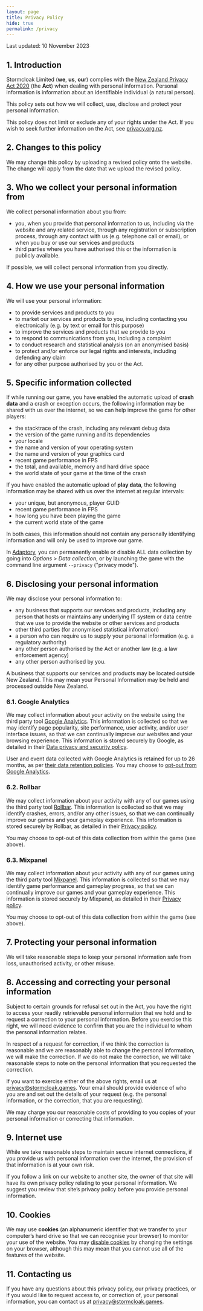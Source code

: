 ```yaml
---
layout: page
title: Privacy Policy
hide: true
permalink: /privacy
---
```


Last updated: 10 November 2023

## 1. Introduction

Stormcloak Limited (**we**, **us**, **our**) complies with the [New Zealand Privacy Act 2020](https://www.legislation.govt.nz/act/public/2020/0031/latest/LMS23223.html) (the **Act**) when dealing with personal information.  Personal information is information about an identifiable individual (a natural person).

This policy sets out how we will collect, use, disclose and protect your personal information.

This policy does not limit or exclude any of your rights under the Act.  If you wish to seek further information on the Act, see [privacy.org.nz](https://privacy.org.nz).

## 2. Changes to this policy

We may change this policy by uploading a revised policy onto the website.  The change will apply from the date that we upload the revised policy.

## 3. Who we collect your personal information from

We collect personal information about you from:

- you, when you provide that personal information to us, including via the website and any related service, through any registration or subscription process, through any contact with us (e.g. telephone call or email), or when you buy or use our services and products
- third parties where you have authorised this or the information is publicly available.

If possible, we will collect personal information from you directly.

## 4. How we use your personal information

We will use your personal information:

- to provide services and products to you
- to market our services and products to you, including contacting you electronically (e.g. by text or email for this purpose)
- to improve the services and products that we provide to you
- to respond to communications from you, including a complaint
- to conduct research and statistical analysis (on an anonymised basis)
- to protect and/or enforce our legal rights and interests, including defending any claim
- for any other purpose authorised by you or the Act.

## 5. Specific information collected

If while running our game, you have enabled the automatic upload of **crash data** and a crash or exception occurs,
the following information may be shared with us over the internet, so we can help improve the game for other players:

- the stacktrace of the crash, including any relevant debug data
- the version of the game running and its dependencies
- your locale
- the name and version of your operating system
- the name and version of your graphics card
- recent game performance in FPS
- the total, and available, memory and hard drive space
- the world state of your game at the time of the crash

If you have enabled the automatic upload of **play data**, the following information may be shared with us over the internet at regular intervals:

- your unique, but anonymous, player GUID
- recent game performance in FPS
- how long you have been playing the game
- the current world state of the game

In both cases, this information should not contain any personally identifying information and will only be used to improve our game.

In [Adaptory](https://adaptorygame.com), you can permanently enable or disable ALL data collection by going into _Options > Data collection_, or by launching the game with the command line argument `--privacy` ("privacy mode").

## 6. Disclosing your personal information

We may disclose your personal information to:

- any business that supports our services and products, including any person that hosts or maintains any underlying IT system or data centre that we use to provide the website or other services and products
- other third parties (for anonymised statistical information)
- a person who can require us to supply your personal information (e.g. a regulatory authority)
- any other person authorised by the Act or another law (e.g. a law enforcement agency)
- any other person authorised by you.

A business that supports our services and products may be located outside New Zealand. This may mean your Personal Information may be held and processed outside New Zealand.

### 6.1. Google Analytics

We may collect information about your activity on the website using the third party tool [Google Analytics](https://analytics.google.com). This information is collected so that we may identify page popularity, site performance, user activity, and/or user interface issues, so that we can continually improve our websites and your browsing experience. This information is stored securely by Google, as detailed in their [Data privacy and security policy](https://support.google.com/analytics/answer/6004245).

User and event data collected with Google Analytics is retained for up to 26 months, as per [their data retention policies](https://support.google.com/analytics/answer/7667196). You may choose to [opt-out from Google Analytics](https://tools.google.com/dlpage/gaoptout).

### 6.2. Rollbar

We may collect information about your activity with any of our games using the third party tool [Rollbar](https://rollbar.com/). This information is collected so that we may identify  crashes, errors, and/or any other issues, so that we can continually improve our games and your gameplay experience. This information is stored securely by Rollbar, as detailed in their [Privacy policy](https://docs.rollbar.com/docs/privacy-policy).

You may choose to opt-out of this data collection from within the game (see above).

### 6.3. Mixpanel

We may collect information about your activity with any of our games using the third party tool [Mixpanel](https://mixpanel.com/). This information is collected so that we may identify game performance and gameplay progress, so that we can continually improve our games and your gameplay experience. This information is stored securely by Mixpanel, as detailed in their [Privacy policy](https://mixpanel.com/legal/privacy-policy/).

You may choose to opt-out of this data collection from within the game (see above).

## 7. Protecting your personal information

We will take reasonable steps to keep your personal information safe from loss, unauthorised activity, or other misuse.

## 8. Accessing and correcting your personal information

Subject to certain grounds for refusal set out in the Act, you have the right to access your readily retrievable personal information that we hold and to request a correction to your personal information.  Before you exercise this right, we will need evidence to confirm that you are the individual to whom the personal information relates.

In respect of a request for correction, if we think the correction is reasonable and we are reasonably able to change the personal information, we will make the correction.  If we do not make the correction, we will take reasonable steps to note on the personal information that you requested the correction.

If you want to exercise either of the above rights, email us at [privacy@stormcloak.games](mailto:privacy@stormcloak.games). Your email should provide evidence of who you are and set out the details of your request (e.g. the personal information, or the correction, that you are requesting).

We may charge you our reasonable costs of providing to you copies of your personal information or correcting that information.

## 9. Internet use

While we take reasonable steps to maintain secure internet connections, if you provide us with personal information over the internet, the provision of that information is at your own risk.

If you follow a link on our website to another site, the owner of that site will have its own privacy policy relating to your personal information.  We suggest you review that site’s privacy policy before you provide personal information.

## 10. Cookies

We may use **cookies** (an alphanumeric identifier that we transfer to your computer’s hard drive so that we can recognise your browser) to monitor your use of the website. You may [disable cookies](https://cookiesandyou.com) by changing the settings on your browser, although this may mean that you cannot use all of the features of the website.

## 11. Contacting us

If you have any questions about this privacy policy, our privacy practices, or if you would like to request access to, or correction of, your personal information, you can contact us at [privacy@stormcloak.games](mailto:privacy@stormcloak.games).
